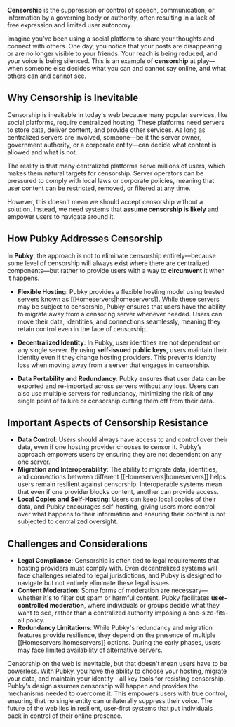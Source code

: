 **Censorship** is the suppression or control of speech, communication, or information by a governing body or authority, often resulting in a lack of free expression and limited user autonomy.

Imagine you’ve been using a social platform to share your thoughts and connect with others. One day, you notice that your posts are disappearing or are no longer visible to your friends. Your reach is being reduced, and your voice is being silenced. This is an example of **censorship** at play—when someone else decides what you can and cannot say online, and what others can and cannot see.

## Why Censorship is Inevitable

Censorship is inevitable in today's web because many popular services, like social platforms, require centralized hosting. These platforms need servers to store data, deliver content, and provide other services. As long as centralized servers are involved, someone—be it the server owner, government authority, or a corporate entity—can decide what content is allowed and what is not.

The reality is that many centralized platforms serve millions of users, which makes them natural targets for censorship. Server operators can be pressured to comply with local laws or corporate policies, meaning that user content can be restricted, removed, or filtered at any time.

However, this doesn't mean we should accept censorship without a solution. Instead, we need systems that **assume censorship is likely** and empower users to navigate around it.

## How Pubky Addresses Censorship

In **Pubky**, the approach is not to eliminate censorship entirely—because some level of censorship will always exist where there are centralized components—but rather to provide users with a way to **circumvent** it when it happens.

- **Flexible Hosting**: Pubky provides a flexible hosting model using trusted servers known as [[Homeservers|homeservers]]. While these servers may be subject to censorship, Pubky ensures that users have the ability to migrate away from a censoring server whenever needed. Users can move their data, identities, and connections seamlessly, meaning they retain control even in the face of censorship.

- **Decentralized Identity**: In Pubky, user identities are not dependent on any single server. By using **self-issued public keys**, users maintain their identity even if they change hosting providers. This prevents identity loss when moving away from a server that engages in censorship.

- **Data Portability and Redundancy**: Pubky ensures that user data can be exported and re-imported across servers without any loss. Users can also use multiple servers for redundancy, minimizing the risk of any single point of failure or censorship cutting them off from their data.

## Important Aspects of Censorship Resistance

- **Data Control**: Users should always have access to and control over their data, even if one hosting provider chooses to censor it. Pubky’s approach empowers users by ensuring they are not dependent on any one server.
- **Migration and Interoperability**: The ability to migrate data, identities, and connections between different [[Homeservers|homeservers]] helps users remain resilient against censorship. Interoperable systems mean that even if one provider blocks content, another can provide access.
- **Local Copies and Self-Hosting**: Users can keep local copies of their data, and Pubky encourages self-hosting, giving users more control over what happens to their information and ensuring their content is not subjected to centralized oversight.

## Challenges and Considerations

- **Legal Compliance**: Censorship is often tied to legal requirements that hosting providers must comply with. Even decentralized systems will face challenges related to legal jurisdictions, and Pubky is designed to navigate but not entirely eliminate these legal issues.
- **Content Moderation**: Some forms of moderation are necessary—whether it's to filter out spam or harmful content. Pubky facilitates **user-controlled moderation**, where individuals or groups decide what they want to see, rather than a centralized authority imposing a one-size-fits-all policy.
- **Redundancy Limitations**: While Pubky's redundancy and migration features provide resilience, they depend on the presence of multiple [[Homeservers|homeservers]] options. During the early phases, users may face limited availability of alternative servers.

Censorship on the web is inevitable, but that doesn't mean users have to be powerless. With Pubky, you have the ability to choose your hosting, migrate your data, and maintain your identity—all key tools for resisting censorship. Pubky's design assumes censorship will happen and provides the mechanisms needed to overcome it. This empowers users with true control, ensuring that no single entity can unilaterally suppress their voice. The future of the web lies in resilient, user-first systems that put individuals back in control of their online presence.
